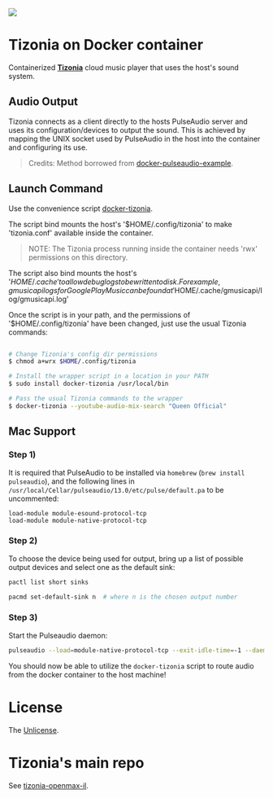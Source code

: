 [![](https://images.microbadger.com/badges/image/tizonia/docker-tizonia.svg)](http://microbadger.com/images/tizonia/docker-tizonia "Get your own image badge on microbadger.com")

# Tizonia on Docker container

Containerized [**Tizonia**](http://www.tizonia.org/) cloud music player that uses the host's sound system.

## Audio Output

Tizonia connects as a client directly to the hosts PulseAudio server and uses
its configuration/devices to output the sound. This is achieved by mapping the
UNIX socket used by PulseAudio in the host into the container and configuring
its use.

> Credits: Method borrowed from [docker-pulseaudio-example](https://github.com/thebiggerguy/docker-pulseaudio-example).

## Launch Command

Use the convenience script [docker-tizonia](https://github.com/tizonia/docker-tizonia/blob/master/docker-tizonia).

The script bind mounts the host's '$HOME/.config/tizonia' to make
'tizonia.conf' available inside the container.

> NOTE: The Tizonia process running inside the container needs 'rwx'
> permissions on this directory.

The script also bind mounts the host's '$HOME/.cache' to allow debug logs to be
written to disk. For example, gmusicapi logs for Google Play Music can be found
at '$HOME/.cache/gmusicapi/log/gmusicapi.log'

Once the script is in your path, and the permissions of '$HOME/.config/tizonia'
have been changed, just use the usual Tizonia commands:

``` bash

# Change Tizonia's config dir permissions
$ chmod a+wrx $HOME/.config/tizonia

# Install the wrapper script in a location in your PATH
$ sudo install docker-tizonia /usr/local/bin

# Pass the usual Tizonia commands to the wrapper
$ docker-tizonia --youtube-audio-mix-search "Queen Official"

```

## Mac Support

### Step 1)

It is required that PulseAudio to be installed via `homebrew`
(`brew install pulseaudio`), and the following lines in
`/usr/local/Cellar/pulseaudio/13.0/etc/pulse/default.pa` to be uncommented:

```
load-module module-esound-protocol-tcp
load-module module-native-protocol-tcp
```

### Step 2)

To choose the device being used for output, bring up a list of possible output devices and
select one as the default sink:

```bash
pactl list short sinks

pacmd set-default-sink n  # where n is the chosen output number
```

### Step 3)

Start the Pulseaudio daemon:

```bash
pulseaudio --load=module-native-protocol-tcp --exit-idle-time=-1 --daemon
```

You should now be able to utilize the `docker-tizonia` script to route audio from the docker
container to the host machine!

# License

The [Unlicense](LICENSE.md).

# Tizonia's main repo

See [tizonia-openmax-il](https://github.com/tizonia/tizonia-openmax-il).

